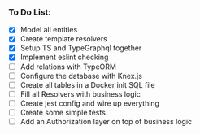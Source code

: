 ### To Do List:

- [x] Model all entities
- [x] Create template resolvers
- [x] Setup TS and TypeGraphql together
- [x] Implement eslint checking
- [ ] Add relations with TypeORM
- [ ] Configure the database with Knex.js
- [ ] Create all tables in a Docker init SQL file
- [ ] Fill all Resolvers with business logic
- [ ] Create jest config and wire up everything
- [ ] Create some simple tests
- [ ] Add an Authorization layer on top of business logic
